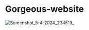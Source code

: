 # Gorgeous-website


![Screenshot_5-4-2024_234519_](https://github.com/Zahra-2/Gorgeous-website/assets/121816188/9df3f8ea-2e10-41c1-acfb-8c02111ae104)
